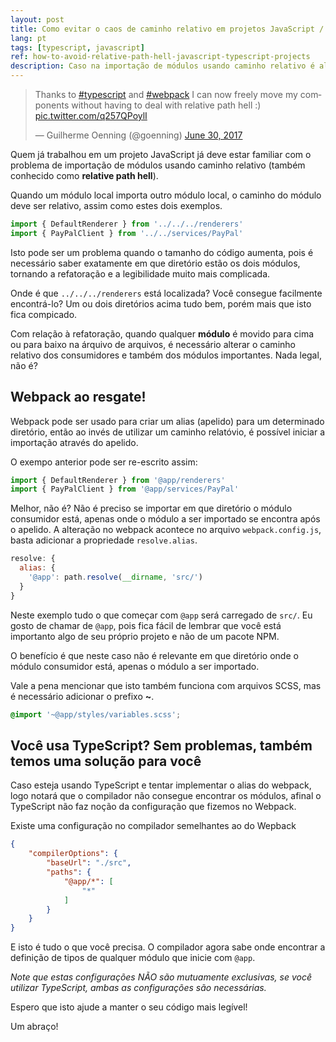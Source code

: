 ```yaml
---
layout: post
title: Como evitar o caos de caminho relativo em projetos JavaScript / TypeScript
lang: pt
tags: [typescript, javascript]
ref: how-to-avoid-relative-path-hell-javascript-typescript-projects
description: Caso na importação de módulos usando caminho relativo é algo bem comum em grandes projetos JavaScript/TypeScript. Aprenda aqui como usar Webpack para resolver este problema.
---
```


<blockquote class="twitter-tweet" data-lang="en"><p lang="en" dir="ltr">Thanks to <a href="https://twitter.com/hashtag/typescript?src=hash">#typescript</a> and <a href="https://twitter.com/hashtag/webpack?src=hash">#webpack</a> I can now freely move my components without having to deal with relative path hell :) <a href="https://t.co/q257QPoylI">pic.twitter.com/q257QPoylI</a></p>&mdash; Guilherme Oenning (@goenning) <a href="https://twitter.com/goenning/status/880884293500850176">June 30, 2017</a></blockquote>
<script async src="//platform.twitter.com/widgets.js" charset="utf-8"></script>

Quem já trabalhou em um projeto JavaScript já deve estar familiar com o problema de importação de módulos usando caminho relativo (também conhecido como **relative path hell**).

Quando um módulo local importa outro módulo local, o caminho do módulo deve ser relativo, assim como estes dois exemplos.

```typescript
import { DefaultRenderer } from '../../../renderers'
import { PayPalClient } from '../../services/PayPal'
```

Isto pode ser um problema quando o tamanho do código aumenta, pois é necessário saber exatamente em que diretório estão os dois módulos, tornando a refatoração e a legibilidade muito mais complicada.

Onde é que `../../../renderers` está localizada? Você consegue facilmente encontrá-lo? Um ou dois diretórios acima tudo bem, porém mais que isto fica compicado.

Com relação à refatoração, quando qualquer **módulo** é movido para cima ou para baixo na árquivo de arquivos, é necessário alterar o caminho relativo dos consumidores e também dos módulos importantes. Nada legal, não é?

## Webpack ao resgate!

Webpack pode ser usado para criar um alias (apelido) para um determinado diretório, então ao invés de utilizar um caminho relatóvio, é possível iniciar a importação através do apelido.

O exempo anterior pode ser re-escrito assim:

```typescript
import { DefaultRenderer } from '@app/renderers'
import { PayPalClient } from '@app/services/PayPal'
```

Melhor, não é? Não é preciso se importar em que diretório o módulo consumidor está, apenas onde o módulo a ser importado se encontra após o apelido. A alteração no webpack acontece no arquivo `webpack.config.js`, basta adicionar a propriedade `resolve.alias`.

```javascript
resolve: {
  alias: {
    '@app': path.resolve(__dirname, 'src/')
  }
}
```

Neste exemplo tudo o que começar com `@app` será carregado de `src/`. Eu gosto de chamar de `@app`, pois fica fácil de lembrar que você está importanto algo de seu próprio projeto e não de um pacote NPM.

O benefício é que neste caso não é relevante em que diretório onde o módulo consumidor está, apenas o módulo a ser importado.

Vale a pena mencionar que isto também funciona com arquivos SCSS, mas é necessário adicionar o prefixo **~**.

```scss
@import '~@app/styles/variables.scss';
```

## Você usa TypeScript? Sem problemas, também temos uma solução para você

Caso esteja usando TypeScript e tentar implementar o alias do webpack, logo notará que o compilador não consegue encontrar os módulos, afinal o TypeScript não faz noção da configuração que fizemos no Webpack.

Existe uma configuração no compilador semelhantes ao do Wepback

```json
{
    "compilerOptions": {
        "baseUrl": "./src",
        "paths": {
            "@app/*": [
                "*"
            ]
        }
    }
}
```

E isto é tudo o que você precisa. O compilador agora sabe onde encontrar a definição de tipos de qualquer módulo que inicie com `@app`.

*Note que estas configurações NÃO são mutuamente exclusivas, se você utilizar TypeScript, ambas as configurações são necessárias.*

Espero que isto ajude a manter o seu código mais legível!

Um abraço!